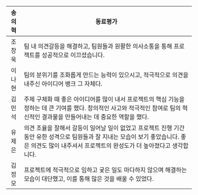 | 송의혁 | 동료평가 |
| :--------------------------------------: | ------ |
|  조창욱  | 팀 내 의견갈등을 해결하고, 팀원들과 원활한 의사소통을 통해 프로젝트를 성공적으로 이끄셨습니다. |
|  이나현  | 팀의 분위기를 조화롭게 만드는 능력이 있으시고, 적극적으로 의견을 내주신 아이디어 뱅크 그 자체다.|
|  김민석  | 주제 구체화 때 좋은 아이디어를 많이 내서 프로젝트의 핵심 기능을 정하는 데 큰 기여를 했다. 창의적인 사고와 적극적인 참여로 팀의 혁신적인 결과물을 만들어내는 데 중요한 역할을 했다. |
|  유제은  | 의견 조율을 잘해서 갈등이 일어날 일이 없었고 프로젝트 진행 기간 동안 유한 성격으로 팀원들과 잘 지내는 모습이 보기 좋았습니다. 좋은 의견도 많이 내주셔서 프로젝트의 완성도가 더 높아졌다고 생각합니다. |
|  김정모  | 프로젝트에 적극적으로 임하고 궂은 일도 마다하지 않으며 해결하는 모습이 대단했고, 이를 통해 많은 것을 배울 수 있었다. |
